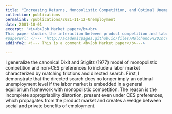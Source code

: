 ```yaml
---
title: "Increasing Returns, Monopolistic Competition, and Optimal Unemployment"
collection: publications
permalink: /publications/2021-11-12-Unemployment
date: 2001-10-01
excerpt: '<i><b>Job Market paper</b><br>  
This paper studies the interaction between product competition and labour market frictions.</i>'
#paperurl: <!--- 'http://academicpages.github.io/files/Molchanov%20Increasing%20Returns%20and%20Unemployment.pdf' --->
addinfo2: <!--- This is a comment <b>Job Market paper</b>--->

---
```

I generalize the canonical Dixit and Stiglitz (1977) model of monopolistic competition and non-CES preferences to include a labor market characterized by matching frictions and directed search. First, I demonstrate that the directed search does no longer imply an optimal unemployment level if the labor market is embedded in a general equilibrium framework with monopolistic competition. The reason is the incomplete appropriability distortion, present even under CES preferences, which propagates from the product market and creates a wedge between social and private benefits of employment.
